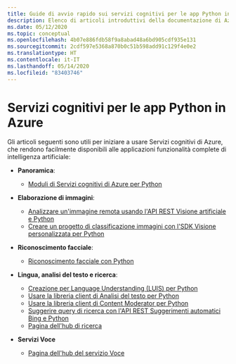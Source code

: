 ```yaml
---
title: Guide di avvio rapido sui servizi cognitivi per le app Python in Azure
description: Elenco di articoli introduttivi della documentazione di Azure sui servizi cognitivi per le app Python.
ms.date: 05/12/2020
ms.topic: conceptual
ms.openlocfilehash: 4b07e886fdb58f9a8abad48a6bd905cdf935e131
ms.sourcegitcommit: 2cdf597e5368a870b0c51b598add91c129f4e0e2
ms.translationtype: HT
ms.contentlocale: it-IT
ms.lasthandoff: 05/14/2020
ms.locfileid: "83403746"
---
```

# <a name="cognitive-services-for-python-apps-on-azure"></a>Servizi cognitivi per le app Python in Azure

Gli articoli seguenti sono utili per iniziare a usare Servizi cognitivi di Azure, che rendono facilmente disponibili alle applicazioni funzionalità complete di intelligenza artificiale:

- **Panoramica**:
  - [Moduli di Servizi cognitivi di Azure per Python](/python/api/overview/azure/cognitive-services?view=azure-python)

- **Elaborazione di immagini**:  
  - [Analizzare un'immagine remota usando l'API REST Visione artificiale e Python](/azure/cognitive-services/Computer-vision/Quickstarts/python-analyze)
  - [Creare un progetto di classificazione immagini con l'SDK Visione personalizzata per Python](/azure/cognitive-services/custom-vision-service/python-tutorial)

- **Riconoscimento facciale**:  
  - [Riconoscimento facciale con Python](/azure/cognitive-services/face/quickstarts/python-sdk)

- **Lingua, analisi del testo e ricerca**:
  - [Creazione per Language Understanding (LUIS) per Python](/azure/cognitive-services/luis/sdk-authoring)
  - [Usare la libreria client di Analisi del testo per Python](/azure/cognitive-services/text-analytics/quickstarts/text-analytics-sdk)
  - [Usare la libreria client di Content Moderator per Python](/azure/cognitive-services/content-moderator/python-sdk-quickstart)
  - [Suggerire query di ricerca con l'API REST Suggerimenti automatici Bing e Python](/azure/cognitive-services/bing-autosuggest/quickstarts/python)
  - [Pagina dell'hub di ricerca](/azure/cognitive-services/bing-web-search/index)

- **Servizi Voce**
  - [Pagina dell'hub del servizio Voce](/azure/cognitive-services/speech-service/index)
